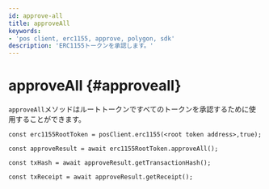 ```yaml
---
id: approve-all
title: approveAll
keywords:
- 'pos client, erc1155, approve, polygon, sdk'
description: 'ERC1155トークンを承認します。'
---
```


# approveAll {#approveall}

`approveAll`メソッドはルートトークンですべてのトークンを承認するために使用することができます。

```
const erc1155RootToken = posClient.erc1155(<root token address>,true);

const approveResult = await erc1155RootToken.approveAll();

const txHash = await approveResult.getTransactionHash();

const txReceipt = await approveResult.getReceipt();

```

